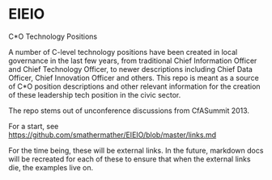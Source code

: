 EIEIO
=====

C*O Technology Positions

A number of C-level technology positions have been created in local governance in the last few years, from traditional Chief Information Officer and Chief Technology Officer, to newer descriptions including Chief Data Officer, Chief Innovation Officer and others.  This repo is meant as a source of C*O position descriptions and other relevant information for the creation of these leadership tech position in the civic sector.

The repo stems out of unconference discussions from CfASummit 2013.

For a start, see https://github.com/smathermather/EIEIO/blob/master/links.md

For the time being, these will be external links.  In the future, markdown docs will be recreated for each of these to ensure that when the external links die, the examples live on.
